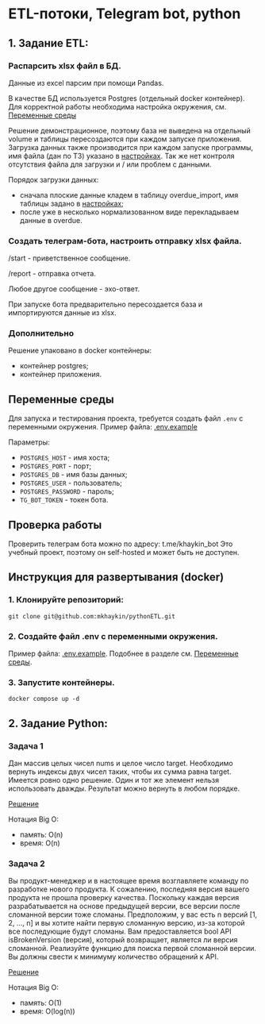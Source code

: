 # ETL-потоки, Telegram bot, python

## 1. Задание ETL:
### Распарсить xlsx файл в БД.
Данные из excel парсим при помощи Pandas.

В качестве БД используется Postgres (отдельный docker контейнер).
Для корректной работы необходима настройка окружения, см. [Переменные среды](#переменные-среды)

Решение демонстрационное, поэтому база не выведена на отдельный volume и таблицы пересоздаются 
при каждом запуске приложения.
Загрузка данных также производится при каждом запуске программы, имя файла (дан по ТЗ) указано 
в [настройках](src/settings.py). 
Так же нет контроля отсутствия файла для загрузки и / или проблем с данными.

Порядок загрузки данных:
- сначала плоские данные кладем в таблицу overdue_import, имя таблицы задано в [настройках](src/settings.py);
- после уже в несколько нормализованном виде перекладываем данные в overdue.

### Создать телеграм-бота, настроить отправку xlsx файла.
/start - приветственное сообщение.  

/report - отправка отчета.

Любое другое сообщение - эхо-ответ.

При запуске бота предварительно пересоздается база и импортируются данные из xlsx. 


### Дополнительно
Решение упаковано в docker контейнеры:
- контейнер postgres;
- контейнер приложения.

## Переменные среды
Для запуска и тестирования проекта, требуется создать файл `.env` с переменными окружения.
Пример файла: [.env.example](.env.sample)

Параметры:
- `POSTGRES_HOST` - имя хоста;
- `POSTGRES_PORT` - порт;
- `POSTGRES_DB` - имя базы данных;
- `POSTGRES_USER` - пользователь;
- `POSTGRES_PASSWORD` - пароль;
- `TG_BOT_TOKEN` - токен бота.

## Проверка работы
Проверить телеграм бота можно по адресу: t.me/khaykin_bot
Это учебный проект, поэтому он self-hosted и может быть не доступен.

## Инструкция для развертывания (docker)
### 1. Клонируйте репозиторий:
```shell
git clone git@github.com:mkhaykin/pythonETL.git
```

### 2. Создайте файл .env с переменными окружения.
Пример файла: [.env.example](.env.sample). Подобнее в разделе см. [Переменные среды](#переменные-среды).

### 3. Запустите контейнеры.
```shell
docker compose up -d
```


## 2. Задание Python:
### Задача 1 

Дан массив целых чисел nums и целое число target. 
Необходимо вернуть индексы двух чисел таких, чтобы их сумма равна target.
Имеется ровно одно решение.
Один и тот же элемент нельзя использовать дважды.
Результат можно вернуть в любом порядке.

[Решение](test_1.py)  

Нотация Big O: 
- память: O(n)
- время: O(n)

### Задача 2 
Вы продукт-менеджер и в настоящее время возглавляете команду по разработке нового продукта.
К сожалению, последняя версия вашего продукта не прошла проверку качества. 
Поскольку каждая версия разрабатывается на основе предыдущей версии, 
все версии после сломанной версии тоже сломаны.
Предположим, у вас есть n версий [1, 2, ..., n] и вы хотите 
найти первую сломанную версию, из-за которой все последующие будут сломаны.
Вам предоставляется bool API isBrokenVersion (версия), который возвращает, 
является ли версия сломанной. Реализуйте функцию для поиска первой сломанной версии. 
Вы должны свести к минимуму количество обращений к API.

[Решение](test_2.py) 

Нотация Big O:  
- память: O(1)  
- время: O(log(n)) 